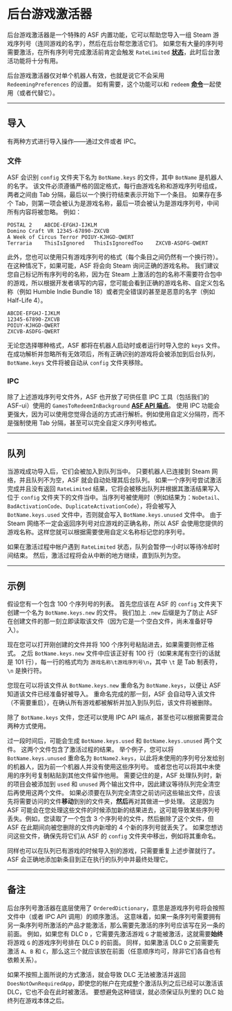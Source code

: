 # 后台游戏激活器

后台游戏激活器是一个特殊的 ASF 内置功能，它可以帮助您导入一组 Steam 游戏序列号（连同游戏的名字），然后在后台帮您激活它们。 如果您有大量的序列号需要激活，在所有序列号完成激活前肯定会触发 `RateLimited` **[状态](https://github.com/JustArchiNET/ArchiSteamFarm/wiki/FAQ-zh-CN#激活游戏序列号时的状态是什么意思)**，此时后台激活功能将十分有用。

后台游戏激活器仅对单个机器人有效，也就是说它不会采用 `RedeemingPreferences` 的设置。 如有需要，这个功能可以和 `redeem` **[命令](https://github.com/JustArchiNET/ArchiSteamFarm/wiki/Commands)**&#8203;一起使用（或者代替它）。

* * *

## 导入

有两种方式进行导入操作——通过文件或者 IPC。

### 文件

ASF 会识别 `config` 文件夹下名为 `BotName.keys` 的文件，其中 `BotName` 是机器人的名字。 该文件必须遵循严格的固定格式，每行由游戏名称和游戏序列号组成，两者之间由 Tab 分隔，最后以一个换行符结束表示开始下一个条目。 如果存在多个 Tab，则第一项会被认为是游戏名称，最后一项会被认为是游戏序列号，中间所有内容将被忽略。 例如：

    POSTAL 2    ABCDE-EFGHJ-IJKLM
    Domino Craft VR 12345-67890-ZXCVB
    A Week of Circus Terror POIUY-KJHGD-QWERT
    Terraria    ThisIsIgnored   ThisIsIgnoredToo    ZXCVB-ASDFG-QWERT
    

此外，您也可以使用只有游戏序列号的格式（每个条目之间仍然有一个换行符）。 在这种情况下，如果可能，ASF 将会向 Steam 询问正确的游戏名称。 我们建议您自己标记所有序列号的名称，因为在 Steam 上激活的包的名称不需要符合包中的游戏，所以根据开发者填写的内容，您可能会看到正确的游戏名称、自定义包名称（例如 Humble Indie Bundle 18）或者完全错误的甚至是恶意的名字（例如 Half-Life 4）。

    ABCDE-EFGHJ-IJKLM
    12345-67890-ZXCVB
    POIUY-KJHGD-QWERT
    ZXCVB-ASDFG-QWERT
    

无论您选择哪种格式，ASF 都将在机器人启动时或者运行时导入您的 `keys` 文件。 在成功解析并忽略所有无效项后，所有正确识别的游戏将会被添加到后台队列，`BotName.keys` 文件将被自动从 `config` 文件夹移除。

### IPC

除了上述游戏序列号文件外，ASF 也开放了可供任意 IPC 工具（包括我们的 ASF-ui）使用的 `GamesToRedeemInBackground` **[ASF API 端点](https://github.com/JustArchiNET/ArchiSteamFarm/wiki/IPC-zh-CN#asf-api)**。 使用 IPC 功能会更强大，因为可以使用您觉得合适的方式进行解析。例如使用自定义分隔符，而不是强制使用 Tab 分隔，甚至可以完全自定义序列号格式。

* * *

## 队列

当游戏成功导入后，它们会被加入到队列当中。 只要机器人已连接到 Steam 网络，并且队列不为空，ASF 就会自动处理其后台队列。 如果一个序列号尝试激活完成并且没有返回 `RateLimited` 结果，它将会被移出队列并根据其激活结果写入位于 `config` 文件夹下的文件当中。当序列号被使用时（例如结果为：`NoDetail`、`BadActivationCode`、`DuplicateActivationCode`），将会被写入 `BotName.keys.used` 文件中，否则就会写入 `BotName.keys.unused` 文件中。 由于 Steam 网络不一定会返回序列号对应游戏的正确名称，所以 ASF 会使用您提供的游戏名称。这样您就可以根据需要使用自定义名称标记您的序列号。

如果在激活过程中帐户遇到 `RateLimited` 状态，队列会暂停一小时以等待冷却时间结束。 然后，激活过程将会从中断的地方继续，直到队列为空。

* * *

## 示例

假设您有一个包含 100 个序列号的列表。 首先您应该在 ASF 的 `config` 文件夹下创建一个名为 `BotName.keys.new` 的文件。 我们加上 `.new` 后缀是为了防止 ASF 在创建文件的那一刻立即读取该文件（因为它是一个空白文件，尚未准备好导入）。

现在您可以打开刚创建的文件并将 100 个序列号粘贴进去，如果需要则修正格式。 之后 `BotName.keys.new` 文件中应该正好有 100 行（如果末尾有空行的话就是 101 行），每一行的格式均为 `游戏名称\t游戏序列号\n`，其中 `\t` 是 Tab 制表符，`\n` 是换行符。

您现在可以将该文件从 `BotName.keys.new` 重命名为 `BotName.keys`，以便让 ASF 知道该文件已经准备好被导入。 重命名完成的那一刻，ASF 会自动导入该文件（不需要重启），在确认所有游戏都被解析并加入到队列后，该文件将被删除。

除了 `BotName.keys` 文件，您还可以使用 IPC API 端点，甚至也可以根据需要混合两种方式使用。

过一段时间后，可能会生成 `BotName.keys.used` 和 `BotName.keys.unused` 两个文件。 这两个文件包含了激活过程的结果。 举个例子，您可以将 `BotName.keys.unused` 重命名为 `BotName2.keys`，以此将未使用的序列号分发给别的机器人，因为前一个机器人并没有使用这些序列号。 或者您也可以将其中未使用的序列号复制粘贴到其他文件留作他用。 需要记住的是，ASF 处理队列时，新的项目会被添加到 `used` 和 `unused` 两个输出文件中，因此建议等待队列完全清空后再使用这两个文件。 如果必须要在队列完全清空之前访问这些输出文件，应该先将需要访问的文件**移动**到别的文件夹，**然后**再对其做进一步处理。 这是因为 ASF 可能会在您处理这些文件的时候添加新的结果进去，这可能导致某些序列号丢失。例如，您读取了一个包含 3 个序列号的文件，然后删除了这个文件，但 ASF 在此期间向被您删除的文件内新增的 4 个新的序列号就丢失了。 如果您想访问这些文件，确保先将它们从 ASF 的 `config` 文件夹中移出，例如将其重命名。

同样也可以在队列已有游戏的时候导入别的游戏，只需要重复上述步骤就行了。 ASF 会正确地添加新条目到正在执行的队列中并最终处理它。

* * *

## 备注

后台序列号激活器在底层使用了 `OrderedDictionary`，意思是游戏序列号将会按照文件中（或者 IPC API 调用）的顺序激活。 这意味着，如果一条序列号需要拥有另一条序列号所激活的产品才能激活，那么需要先激活的序列号应该写在另一条的前面。 例如，如果您有 DLC `D` ，它需要先激活游戏 `G` 才能被激活，这就需要**始终**将游戏 `G` 的游戏序列号排在 DLC `D` 的前面。 同样，如果激活 DLC `D` 之前需要先激活 `A`、`B` 和 `C`，那么这三个就应该放在前面（任意顺序均可，除非它们各自也有依赖关系）。

如果不按照上面所说的方式激活，就会导致 DLC 无法被激活并返回 `DoesNotOwnRequiredApp`，即使您的帐户在完成整个激活队列之后已经可以激活该 DLC，它也不会在此时被激活。 要想避免这种错误，就必须保证队列里的 DLC 始终列在游戏本体之后。